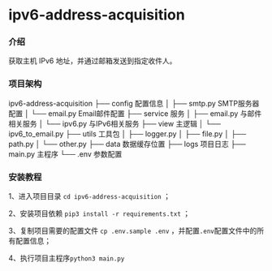 # ipv6-address-acquisition



### 介绍

获取主机 IPv6 地址，并通过邮箱发送到指定收件人。



### 项目架构

ipv6-address-acquisition
├── config 配置信息
│   ├── smtp.py SMTP服务器配置
│   └── email.py Email邮件配置
├── service 服务
│   ├── email.py 与邮件相关服务
│   └── ipv6.py 与IPv6相关服务
├── view 主逻辑
│   └── ipv6_to_email.py 
├── utils 工具包
│   ├── logger.py
│   ├── file.py
│   ├── path.py
│   └── other.py
├── data 数据缓存位置
├── logs 项目日志
├── main.py 主程序
└── .env 参数配置



### 安装教程

1、进入项目目录 `cd ipv6-address-acquisition` ；

2、安装项目依赖 `pip3 install -r requirements.txt` ；

3、复制项目需要的配置文件 `cp .env.sample .env` ，并配置`.env`配置文件中的所有配置信息；

4、执行项目主程序`python3 main.py`

